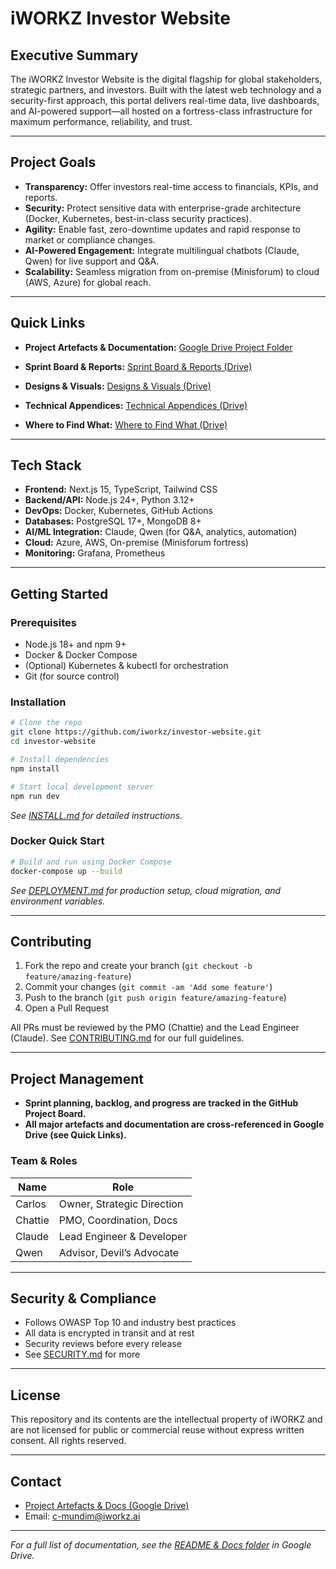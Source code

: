 # iWORKZ Investor Website

## Executive Summary

The iWORKZ Investor Website is the digital flagship for global stakeholders, strategic partners, and investors. Built with the latest web technology and a security-first approach, this portal delivers real-time data, live dashboards, and AI-powered support—all hosted on a fortress-class infrastructure for maximum performance, reliability, and trust.

---

## Project Goals

* **Transparency:** Offer investors real-time access to financials, KPIs, and reports.
* **Security:** Protect sensitive data with enterprise-grade architecture (Docker, Kubernetes, best-in-class security practices).
* **Agility:** Enable fast, zero-downtime updates and rapid response to market or compliance changes.
* **AI-Powered Engagement:** Integrate multilingual chatbots (Claude, Qwen) for live support and Q\&A.
* **Scalability:** Seamless migration from on-premise (Minisforum) to cloud (AWS, Azure) for global reach.

---

## Quick Links

* **Project Artefacts & Documentation:**
  [Google Drive Project Folder](https://drive.google.com/drive/folders/1rtNSzTJ9R56a58Fj_4Fs7d2b7bYCzZEe?usp=sharing)

* **Sprint Board & Reports:**
  [Sprint Board & Reports (Drive)](https://drive.google.com/drive/folders/1b15BuEti2rk3ejv8NDPXPpfsvm2SV3ON?usp=drive_link)

* **Designs & Visuals:**
  [Designs & Visuals (Drive)](https://drive.google.com/drive/folders/18K9bVxQ-oRioh0KPr8bBdobfQdaIpbz6?usp=drive_link)

* **Technical Appendices:**
  [Technical Appendices (Drive)](https://drive.google.com/drive/folders/1rU2HLeUjSw-B5_-xK5R1MLkaognfzUsA?usp=drive_link)

* **Where to Find What:**
  [Where to Find What (Drive)](ADD_LINK_ONCE_FILE_IS_UPLOADED)

---

## Tech Stack

* **Frontend:** Next.js 15, TypeScript, Tailwind CSS
* **Backend/API:** Node.js 24+, Python 3.12+
* **DevOps:** Docker, Kubernetes, GitHub Actions
* **Databases:** PostgreSQL 17+, MongoDB 8+
* **AI/ML Integration:** Claude, Qwen (for Q\&A, analytics, automation)
* **Cloud:** Azure, AWS, On-premise (Minisforum fortress)
* **Monitoring:** Grafana, Prometheus

---

## Getting Started

### Prerequisites

* Node.js 18+ and npm 9+
* Docker & Docker Compose
* (Optional) Kubernetes & kubectl for orchestration
* Git (for source control)

### Installation

```bash
# Clone the repo
git clone https://github.com/iworkz/investor-website.git
cd investor-website

# Install dependencies
npm install

# Start local development server
npm run dev
```

*See [INSTALL.md](INSTALL.md) for detailed instructions.*

### Docker Quick Start

```bash
# Build and run using Docker Compose
docker-compose up --build
```

*See [DEPLOYMENT.md](DEPLOYMENT.md) for production setup, cloud migration, and environment variables.*

---

## Contributing

1. Fork the repo and create your branch (`git checkout -b feature/amazing-feature`)
2. Commit your changes (`git commit -am 'Add some feature'`)
3. Push to the branch (`git push origin feature/amazing-feature`)
4. Open a Pull Request

All PRs must be reviewed by the PMO (Chattie) and the Lead Engineer (Claude). See [CONTRIBUTING.md](CONTRIBUTING.md) for our full guidelines.

---

## Project Management

* **Sprint planning, backlog, and progress are tracked in the GitHub Project Board.**
* **All major artefacts and documentation are cross-referenced in Google Drive (see Quick Links).**

### Team & Roles

| Name    | Role                       |
| ------- | -------------------------- |
| Carlos  | Owner, Strategic Direction |
| Chattie | PMO, Coordination, Docs    |
| Claude  | Lead Engineer & Developer  |
| Qwen    | Advisor, Devil’s Advocate  |

---

## Security & Compliance

* Follows OWASP Top 10 and industry best practices
* All data is encrypted in transit and at rest
* Security reviews before every release
* See [SECURITY.md](SECURITY.md) for more

---

## License

This repository and its contents are the intellectual property of iWORKZ and are not licensed for public or commercial reuse without express written consent.
All rights reserved.

---

## Contact

* [Project Artefacts & Docs (Google Drive)](https://drive.google.com/drive/folders/1rtNSzTJ9R56a58Fj_4Fs7d2b7bYCzZEe?usp=sharing)
* Email: [c-mundim@iworkz.ai](mailto:c-mundim@iworkz.ai)

---

*For a full list of documentation, see the [README & Docs folder](https://drive.google.com/drive/folders/1pd-YOaByjXqnrvtLSlUQncioJSXUAqqH?usp=drive_link) in Google Drive.*
